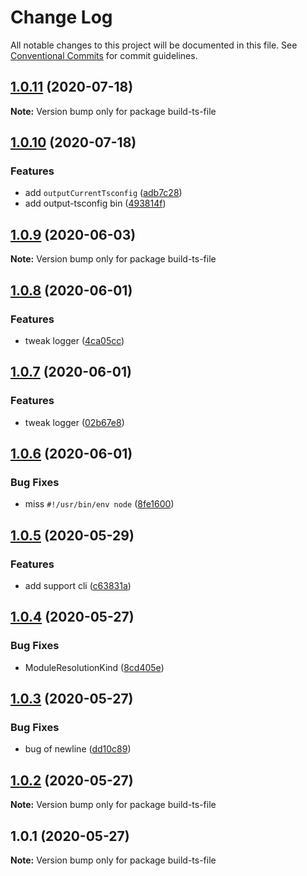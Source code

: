 # Change Log

All notable changes to this project will be documented in this file.
See [Conventional Commits](https://conventionalcommits.org) for commit guidelines.

## [1.0.11](https://github.com/bluelovers/ws-ts-tool/compare/build-ts-file@1.0.10...build-ts-file@1.0.11) (2020-07-18)

**Note:** Version bump only for package build-ts-file





## [1.0.10](https://github.com/bluelovers/ws-ts-tool/compare/build-ts-file@1.0.9...build-ts-file@1.0.10) (2020-07-18)


### Features

* add `outputCurrentTsconfig` ([adb7c28](https://github.com/bluelovers/ws-ts-tool/commit/adb7c28e0bab68cffbce010ea1d76ab91dad91b4))
* add output-tsconfig bin ([493814f](https://github.com/bluelovers/ws-ts-tool/commit/493814ff2e6bbb9f3fe419b4430e3f2a212ec639))





## [1.0.9](https://github.com/bluelovers/ws-ts-tool/compare/build-ts-file@1.0.8...build-ts-file@1.0.9) (2020-06-03)

**Note:** Version bump only for package build-ts-file





## [1.0.8](https://github.com/bluelovers/ws-ts-tool/compare/build-ts-file@1.0.7...build-ts-file@1.0.8) (2020-06-01)


### Features

* tweak logger ([4ca05cc](https://github.com/bluelovers/ws-ts-tool/commit/4ca05cc2d70a5871019ccc90c7cab7fc1545141b))





## [1.0.7](https://github.com/bluelovers/ws-ts-tool/compare/build-ts-file@1.0.6...build-ts-file@1.0.7) (2020-06-01)


### Features

* tweak logger ([02b67e8](https://github.com/bluelovers/ws-ts-tool/commit/02b67e807c5469dab2d48bd81a2c665a06870635))





## [1.0.6](https://github.com/bluelovers/ws-ts-tool/compare/build-ts-file@1.0.5...build-ts-file@1.0.6) (2020-06-01)


### Bug Fixes

* miss `#!/usr/bin/env node` ([8fe1600](https://github.com/bluelovers/ws-ts-tool/commit/8fe1600ebe81f45050560f19eb331af0684c2450))





## [1.0.5](https://github.com/bluelovers/ws-ts-tool/compare/build-ts-file@1.0.4...build-ts-file@1.0.5) (2020-05-29)


### Features

* add support cli ([c63831a](https://github.com/bluelovers/ws-ts-tool/commit/c63831adb2c83a8c28fdbd6da9366e76302ee7d9))





## [1.0.4](https://github.com/bluelovers/ws-ts-tool/compare/build-ts-file@1.0.3...build-ts-file@1.0.4) (2020-05-27)


### Bug Fixes

* ModuleResolutionKind ([8cd405e](https://github.com/bluelovers/ws-ts-tool/commit/8cd405e9b5f96ed78e3c77bc33eb3e6a40afd7d5))





## [1.0.3](https://github.com/bluelovers/ws-ts-tool/compare/build-ts-file@1.0.2...build-ts-file@1.0.3) (2020-05-27)


### Bug Fixes

* bug of newline ([dd10c89](https://github.com/bluelovers/ws-ts-tool/commit/dd10c890cdef1db87c09cdf4286f90a75ddc04b4))





## [1.0.2](https://github.com/bluelovers/ws-ts-tool/compare/build-ts-file@1.0.1...build-ts-file@1.0.2) (2020-05-27)

**Note:** Version bump only for package build-ts-file





## 1.0.1 (2020-05-27)

**Note:** Version bump only for package build-ts-file
